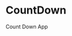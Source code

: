# CountDown
 Count Down App
     
          
                                                    
                                                             
                                             
                                 
                        
            
      
       
 
